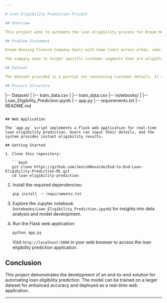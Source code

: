 ```yaml
---

# Loan Eligibility Prediction Project

## Overview

This project aims to automate the loan eligibility process for Dream Housing Finance Company. The company receives online applications for home loans and wants to identify eligible customer segments based on various criteria, such as gender, marital status, education, income, credit history, and more. The goal is to develop a real-time loan eligibility prediction system to streamline the loan approval process.

## Problem Statement

Dream Housing Finance Company deals with home loans across urban, semi-urban, and rural areas. The traditional loan eligibility process involves manual validation of customer details, but the company now seeks an automated solution. The challenge is to predict loan eligibility based on customer information provided in the online application form.

The company aims to target specific customer segments that are eligible for a loan amount, enhancing efficiency and customer satisfaction.

## Dataset

The dataset provided is a partial set containing customer details. It serves as the foundation for training and testing the loan eligibility prediction model.

## Project Structure

```
|-- Dataset/
|   |-- train_data.csv
|   |-- train_data.csv
|-- notebooks/
|   |-- Loan_Eligibility_Prediction.ipynb
|-- app.py
|-- requirements.txt
|-- README.md
```

## Web Application

The `app.py` script implements a Flask web application for real-time loan eligibility prediction. Users can input their details, and the system provides instant eligibility results.

## Getting Started

1. Clone this repository:

   ```bash
   git clone https://github.com/JenishRevaldo/End-to-End-Loan-Eligibility-Prediction-ML.git
   cd loan-eligibility-prediction
   ```

2. Install the required dependencies:

   ```bash
   pip install -r requirements.txt
   ```

3. Explore the Jupyter notebook (`notebooks/Loan_Eligibility_Prediction.ipynb`) for insights into data analysis and model development.

4. Run the Flask web application:

   ```bash
   python app.py
   ```

   Visit `http://localhost:5000` in your web browser to access the loan eligibility prediction application.

## Conclusion

This project demonstrates the development of an end-to-end solution for automating loan eligibility prediction. The model can be trained on a larger dataset for enhanced accuracy and deployed as a real-time web application.

---
```

